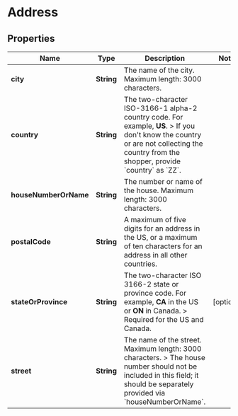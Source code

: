 

# Address


## Properties

| Name | Type | Description | Notes |
|------------ | ------------- | ------------- | -------------|
|**city** | **String** | The name of the city. Maximum length: 3000 characters. |  |
|**country** | **String** | The two-character ISO-3166-1 alpha-2 country code. For example, **US**. &gt; If you don&#39;t know the country or are not collecting the country from the shopper, provide &#x60;country&#x60; as &#x60;ZZ&#x60;. |  |
|**houseNumberOrName** | **String** | The number or name of the house. Maximum length: 3000 characters. |  |
|**postalCode** | **String** | A maximum of five digits for an address in the US, or a maximum of ten characters for an address in all other countries. |  |
|**stateOrProvince** | **String** | The two-character ISO 3166-2 state or province code. For example, **CA** in the US or **ON** in Canada. &gt; Required for the US and Canada. |  [optional] |
|**street** | **String** | The name of the street. Maximum length: 3000 characters. &gt; The house number should not be included in this field; it should be separately provided via &#x60;houseNumberOrName&#x60;. |  |



